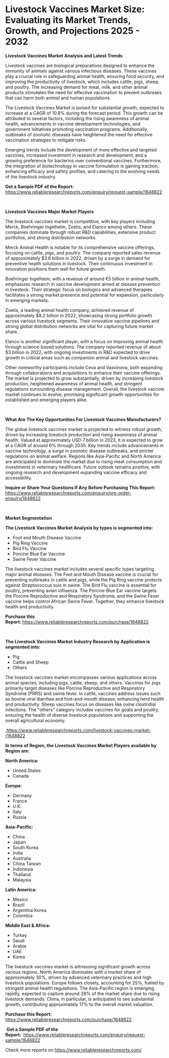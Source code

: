 <p><h1>Livestock Vaccines Market Size: Evaluating its Market Trends, Growth, and Projections 2025 - 2032</h1></p><p><strong>Livestock Vaccines Market Analysis and Latest Trends</strong></p>
<p><p>Livestock vaccines are biological preparations designed to enhance the immunity of animals against various infectious diseases. These vaccines play a crucial role in safeguarding animal health, ensuring food security, and improving the productivity of livestock, which includes cattle, pigs, sheep, and poultry. The increasing demand for meat, milk, and other animal products stimulates the need for effective vaccination to prevent outbreaks that can harm both animal and human populations.</p><p>The Livestock Vaccines Market is poised for substantial growth, expected to increase at a CAGR of 10.8% during the forecast period. This growth can be attributed to several factors, including the rising awareness of animal health, advancements in vaccine development technologies, and government initiatives promoting vaccination programs. Additionally, outbreaks of zoonotic diseases have heightened the need for effective vaccination strategies to mitigate risks.</p><p>Emerging trends include the development of more effective and targeted vaccines, increased investment in research and development, and a growing preference for bacterins over conventional vaccines. Furthermore, the integration of biotechnology in vaccine formulation is gaining traction, enhancing efficacy and safety profiles, and catering to the evolving needs of the livestock industry.</p></p>
<p><strong>Get a Sample PDF of the Report:&nbsp;</strong> <a href="https://www.reliableresearchreports.com/enquiry/request-sample/1648822?utm_campaign=2245&utm_medium=2&utm_source=Github&utm_content=ia&utm_term=08032025&utm_id=livestock-vaccines">https://www.reliableresearchreports.com/enquiry/request-sample/1648822</a></p>
<p>&nbsp;</p>
<p><strong>Livestock Vaccines Major Market Players</strong></p>
<p><p>The livestock vaccines market is competitive, with key players including Merck, Boehringer Ingelheim, Zoetis, and Elanco among others. These companies dominate through robust R&D capabilities, extensive product portfolios, and strong distribution networks. </p><p>Merck Animal Health is notable for its comprehensive vaccine offerings, focusing on cattle, pigs, and poultry. The company reported sales revenue of approximately $3.6 billion in 2022, driven by a surge in demand for preventive health solutions in livestock. Their continuous investment in innovation positions them well for future growth.</p><p>Boehringer Ingelheim, with a revenue of around €5 billion in animal health, emphasizes research in vaccine development aimed at disease prevention in livestock. Their strategic focus on biologics and advanced therapies facilitates a strong market presence and potential for expansion, particularly in emerging markets.</p><p>Zoetis, a leading animal health company, achieved revenue of approximately $8.2 billion in 2022, showcasing strong portfolio growth across various livestock segments. Their innovative vaccine pipelines and strong global distribution networks are vital for capturing future market share.</p><p>Elanco is another significant player, with a focus on improving animal health through science-based solutions. The company reported revenue of about $3 billion in 2022, with ongoing investments in R&D expected to drive growth in critical areas such as companion animal and livestock vaccines.</p><p>Other noteworthy participants include Ceva and Vaxxinova, both expanding through collaborations and acquisitions to enhance their vaccine offerings. The market is projected to grow substantially, driven by increasing livestock production, heightened awareness of animal health, and stringent regulations surrounding disease management. Overall, the livestock vaccine market continues to evolve, promising significant growth opportunities for established and emerging players alike.</p></p>
<p>&nbsp;</p>
<p><strong>What Are The Key Opportunities For Livestock Vaccines Manufacturers?</strong></p>
<p><p>The global livestock vaccines market is projected to witness robust growth, driven by increasing livestock production and rising awareness of animal health. Valued at approximately USD 7 billion in 2023, it is expected to grow at a CAGR of around 6% through 2030. Key trends include advancements in vaccine technology, a surge in zoonotic disease outbreaks, and stricter regulations on animal welfare. Regions like Asia-Pacific and North America are anticipated to dominate the market due to rising meat consumption and investments in veterinary healthcare. Future outlook remains positive, with ongoing research and development expanding vaccine efficacy and accessibility.</p></p>
<p><strong>Inquire or Share Your Questions If Any Before Purchasing This Report:</strong> <a href="https://www.reliableresearchreports.com/enquiry/pre-order-enquiry/1648822?utm_campaign=2245&utm_medium=2&utm_source=Github&utm_content=ia&utm_term=08032025&utm_id=livestock-vaccines">https://www.reliableresearchreports.com/enquiry/pre-order-enquiry/1648822</a></p>
<p>&nbsp;</p>
<p><strong>Market Segmentation</strong></p>
<p><strong>The Livestock Vaccines Market Analysis by types is segmented into:</strong></p>
<p><ul><li>Foot and Mouth Disease Vaccine</li><li>Pig Ring Vaccine</li><li>Bird Flu Vaccine</li><li>Porcine Blue Ear Vaccine</li><li>Swine Fever Vaccine</li></ul></p>
<p><p>The livestock vaccines market includes several specific types targeting major animal diseases. The Foot and Mouth Disease vaccine is crucial for preventing outbreaks in cattle and pigs, while the Pig Ring vaccine protects against Streptococcus suis in swine. The Bird Flu vaccine is essential for poultry, preventing avian influenza. The Porcine Blue Ear vaccine targets the Porcine Reproductive and Respiratory Syndrome, and the Swine Fever vaccine helps control African Swine Fever. Together, they enhance livestock health and productivity.</p></p>
<p><strong>Purchase this Report:&nbsp;</strong><a href="https://www.reliableresearchreports.com/purchase/1648822?utm_campaign=2245&utm_medium=2&utm_source=Github&utm_content=ia&utm_term=08032025&utm_id=livestock-vaccines">https://www.reliableresearchreports.com/purchase/1648822</a></p>
<p>&nbsp;</p>
<p><strong>The Livestock Vaccines Market Industry Research by Application is segmented into:</strong></p>
<p><ul><li>Pig</li><li>Cattle and Sheep</li><li>Others</li></ul></p>
<p><p>The livestock vaccines market encompasses various applications across animal species, including pigs, cattle, sheep, and others. Vaccines for pigs primarily target diseases like Porcine Reproductive and Respiratory Syndrome (PRRS) and swine fever. In cattle, vaccines address issues such as bovine viral diarrhea and foot-and-mouth disease, enhancing herd health and productivity. Sheep vaccines focus on diseases like ovine clostridial infections. The "others" category includes vaccines for goats and poultry, ensuring the health of diverse livestock populations and supporting the overall agricultural economy.</p></p>
<p><a href="https://www.reliableresearchreports.com/livestock-vaccines-market-r1648822?utm_campaign=2245&utm_medium=2&utm_source=Github&utm_content=ia&utm_term=08032025&utm_id=livestock-vaccines">&nbsp;https://www.reliableresearchreports.com/livestock-vaccines-market-r1648822</a></p>
<p><strong>In terms of Region, the Livestock Vaccines Market Players available by Region are:</strong></p>
<p>
    <p> <strong> North America: </strong>
        <ul>
            <li>United States</li>
            <li>Canada</li>
        </ul>
        </p> 
    <p> <strong> Europe: </strong>
        <ul>
            <li>Germany</li>
            <li>France</li>
            <li>U.K.</li>
            <li>Italy</li>
            <li>Russia</li>
        </ul>
        </p> 
    <p> <strong> Asia-Pacific: </strong>
        <ul>
            <li>China</li>
            <li>Japan</li>
            <li>South Korea</li>
            <li>India</li>
            <li>Australia</li>
            <li>China Taiwan</li>
            <li>Indonesia</li>
            <li>Thailand</li>
            <li>Malaysia</li>
        </ul>
        </p> 
    <p> <strong> Latin America: </strong>
        <ul>
            <li>Mexico</li>
            <li>Brazil</li>
            <li>Argentina Korea</li>
            <li>Colombia</li>
        </ul>
        </p> 
    <p> <strong> Middle East & Africa: </strong>
        <ul>
            <li>Turkey</li>
            <li>Saudi</li>
            <li>Arabia</li>
            <li>UAE</li>
            <li>Korea</li>
        </ul>
    </p>
    </p>
<p><p>The livestock vaccines market is witnessing significant growth across various regions. North America dominates with a market share of approximately 30%, driven by advanced veterinary practices and high livestock populations. Europe follows closely, accounting for 25%, fueled by stringent animal health regulations. The Asia-Pacific region is emerging rapidly, expected to capture around 28% of the market share due to rising livestock demands. China, in particular, is anticipated to see substantial growth, contributing approximately 17% to the overall market valuation.</p></p>
<p><strong>Purchase this Report: </strong><a href="https://www.reliableresearchreports.com/purchase/1648822?utm_campaign=2245&utm_medium=2&utm_source=Github&utm_content=ia&utm_term=08032025&utm_id=livestock-vaccines">https://www.reliableresearchreports.com/purchase/1648822</a></p>
<p>&nbsp;<strong>Get a Sample PDF of the Report:&nbsp;&nbsp;</strong><a href="https://www.reliableresearchreports.com/enquiry/request-sample/1648822?utm_campaign=2245&utm_medium=2&utm_source=Github&utm_content=ia&utm_term=08032025&utm_id=livestock-vaccines">https://www.reliableresearchreports.com/enquiry/request-sample/1648822</a></p>
<p><strong></strong></p>
<p>Check more reports on <a href="https://www.reliableresearchreports.com/?utm_campaign=2245&utm_medium=2&utm_source=Github&utm_content=ia&utm_term=08032025&utm_id=livestock-vaccines">https://www.reliableresearchreports.com/</a></p>